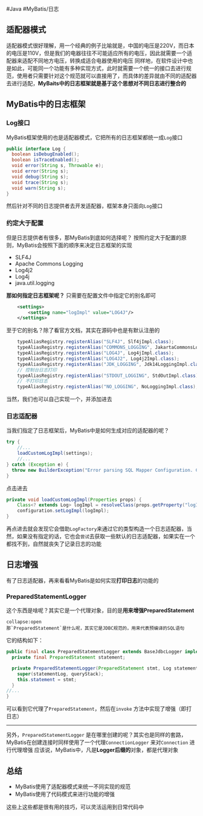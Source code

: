 #Java #MyBatis/日志 
## 适配器模式
适配器模式很好理解，用一个经典的例子比喻就是，中国的电压是220V，而日本的电压是110V，但是我们的电器往往不可能适应所有的电压，因此就需要一个适配器来适配不同地方电压，转换成适合电器使用的电压
同样地，在软件设计中也是如此，可能同一个功能有多种实现方式，此时就需要一个统一的接口去进行规范，使用者只需要针对这个规范就可以直接用了，而具体的差异就由不同的适配器去进行适配，**MyBaits中的日志框架就是基于这个思想对不同日志进行整合的**
## MyBatis中的日志框架
### Log接口
MyBatis框架使用的也是适配器模式，它把所有的日志框架都统一成`Log`接口
```java
public interface Log {
  boolean isDebugEnabled();
  boolean isTraceEnabled();
  void error(String s, Throwable e);
  void error(String s);
  void debug(String s);
  void trace(String s);
  void warn(String s);
}
```
然后针对不同的日志提供者去开发适配器，框架本身只面向`Log`接口
### 约定大于配置
但是日志提供者有很多，那MyBatis到底如何选择呢？
按照约定大于配置的原则，MyBatis会按照下面的顺序来决定日志框架的实现
- SLF4J
- Apache Commons Logging
- Log4j2
- Log4j
- java.util.logging

**那如何指定日志框架呢？**
只需要在配置文件中指定它的别名即可
```xml
    <settings>
        <setting name="logImpl" value="LOG4J"/>
    </settings>
```
至于它的别名？除了看官方文档，其实在源码中也是有默认注册的
```java
    typeAliasRegistry.registerAlias("SLF4J", Slf4jImpl.class);
    typeAliasRegistry.registerAlias("COMMONS_LOGGING", JakartaCommonsLoggingImpl.class);
    typeAliasRegistry.registerAlias("LOG4J", Log4jImpl.class);
    typeAliasRegistry.registerAlias("LOG4J2", Log4j2Impl.class);
    typeAliasRegistry.registerAlias("JDK_LOGGING", Jdk14LoggingImpl.class);
    // 控制台日志打印
    typeAliasRegistry.registerAlias("STDOUT_LOGGING", StdOutImpl.class);
    // 不打印日志
    typeAliasRegistry.registerAlias("NO_LOGGING", NoLoggingImpl.class);
```
当然，我们也可以自己实现一个，并添加进去
### 日志适配器
当我们指定了日志框架后，MyBatis中是如何生成对应的适配器的呢？
```java fold title:XMLConfigBuilder#parseConfiguration
try {
	//...
	loadCustomLogImpl(settings);
	//...
} catch (Exception e) {
  throw new BuilderException("Error parsing SQL Mapper Configuration. Cause: " + e, e);
}
```
点击进去
```java fold title:XMLConfigBuilder#loadCustomLogImpl
private void loadCustomLogImpl(Properties props) {
	Class<? extends Log> logImpl = resolveClass(props.getProperty("logImpl"));
	configuration.setLogImpl(logImpl);
}
```
再点进去就会发现它会借助`LogFactory`来通过它的类型构造一个日志适配器，当然，如果没有指定的话，它也会`尝试`去获取一些默认的日志适配器，如果实在一个都找不到，自然就丧失了记录日志的功能
## 日志增强 
有了日志适配器，再来看看MyBatis是如何实现**打印日志**的功能的
### PreparedStatementLogger
这个东西是啥呢？其实它是一个代理对象，目的是**用来增强PreparedStatement**
```ad-tip
collapse:open
那`PreparedStatement`是什么呢，其实它是JDBC规范的，用来代表预编译的SQL语句
```
它的结构如下：
```java fold title:PreparedStatementLogger
public final class PreparedStatementLogger extends BaseJdbcLogger implements InvocationHandler {
  private final PreparedStatement statement;

  private PreparedStatementLogger(PreparedStatement stmt, Log statementLog, int queryStack) {
    super(statementLog, queryStack);
    this.statement = stmt;
  }
//...
}

```
可以看到它代理了`PreparedStatement`，然后在`invoke` 方法中实现了增强（即打日志）
***
另外，`PreparedStatementLogger` 是在哪里创建的呢？其实也是同样的套路，MyBatis在创建连接时同样使用了一个代理`ConnectionLogger` 来对`Connection` 进行代理增强
应该说，MyBatis中，凡是**Logger后缀的**对象，都是代理对象
## 总结
* MyBatis使用了适配器模式来统一不同实现的规范
* MyBatis使用了代码模式来进行功能的增强

这些上这些都是很有用的技巧，可以灵活运用到日常代码中